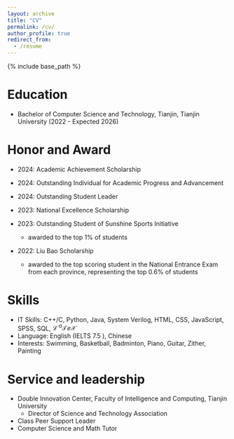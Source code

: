 ```yaml
---
layout: archive
title: "CV"
permalink: /cv/
author_profile: true
redirect_from:
  - /resume
---
```


{% include base_path %}

Education
======
* Bachelor of Computer Science and Technology, Tianjin, Tianjin University (2022 - Expected 2026)

Honor and Award
======
* 2024: Academic Achievement Scholarship

* 2024: Outstanding Individual for Academic Progress and Advancement

* 2024: Outstanding Student Leader

* 2023: National Excellence Scholarship

* 2023: Outstanding Student of Sunshine Sports Initiative
  * awarded to the top 1% of students

* 2022: Liu Bao Scholarship
  * awarded to the top scoring student in the National Entrance Exam from each province, representing the top 0.6% of students
  
Skills
======
* IT Skills: C++/C, Python, Java, System Verilog, HTML, CSS, JavaScript, SPSS, SQL, $\mathcal{L}\!\!^a\mathcal{T}\!e\mathcal{X}$
* Language: English (IELTS 7.5 ), Chinese 
* Interests: Swimming, Basketball, Badminton, Piano, Guitar, Zither, Painting

  
Service and leadership
======
* Double Innovation Center, Faculty of Intelligence and Computing, Tianjin University
  * Director of Science and Technology Association
* Class Peer Support Leader
* Computer Science and Math Tutor
